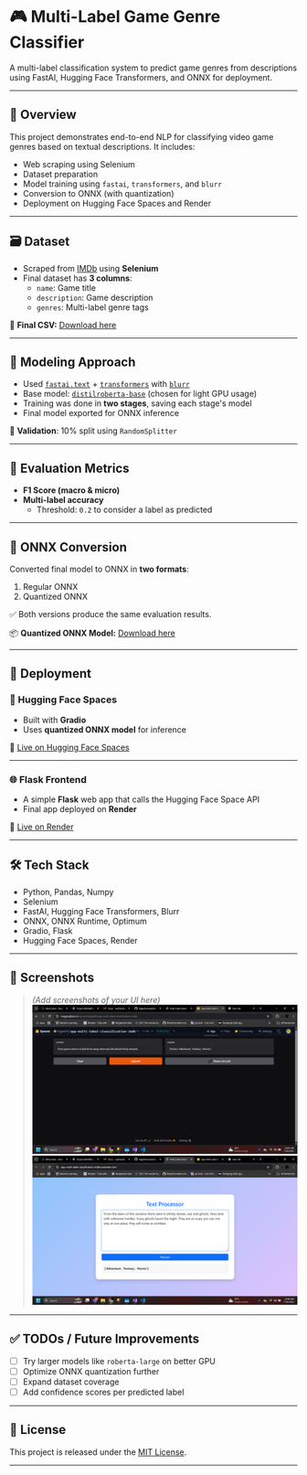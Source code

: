 # 🎮 Multi-Label Game Genre Classifier

A multi-label classification system to predict game genres from descriptions using FastAI, Hugging Face Transformers, and ONNX for deployment.

---

## 📌 Overview

This project demonstrates end-to-end NLP for classifying video game genres based on textual descriptions. It includes:

- Web scraping using Selenium
- Dataset preparation
- Model training using `fastai`, `transformers`, and `blurr`
- Conversion to ONNX (with quantization)
- Deployment on Hugging Face Spaces and Render

---

## 🗃 Dataset

- Scraped from [IMDb](https://www.imdb.com/) using **Selenium**
- Final dataset has **3 columns**:
  - `name`: Game title
  - `description`: Game description
  - `genres`: Multi-label genre tags

📁 **Final CSV:** [Download here](https://github.com/SajjadHossain43/app-multi-label-classification-imdb/tree/main/Dataset) <!-- 🔁 Replace with your actual dataset link -->

---

## 🧠 Modeling Approach

- Used [`fastai.text`](https://docs.fast.ai/text/) + [`transformers`](https://huggingface.co/transformers/) with [`blurr`](https://github.com/ohmeow/blurr)
- Base model: [`distilroberta-base`](https://huggingface.co/distilroberta-base) (chosen for light GPU usage)
- Training was done in **two stages**, saving each stage's model
- Final model exported for ONNX inference

🧪 **Validation**: 10% split using `RandomSplitter`

---

## 📏 Evaluation Metrics

- **F1 Score (macro & micro)**
- **Multi-label accuracy**
  - Threshold: `0.2` to consider a label as predicted

---

## 🔁 ONNX Conversion

Converted final model to ONNX in **two formats**:

1. Regular ONNX
2. Quantized ONNX

✅ Both versions produce the same evaluation results.

📦 **Quantized ONNX Model:** [Download here](#) <!-- 🔁 Replace with ONNX model link -->

---

## 🚀 Deployment

### 🧪 Hugging Face Spaces

- Built with **Gradio**
- Uses **quantized ONNX model** for inference

🔗 [Live on Hugging Face Spaces](https://huggingface.co/spaces/Sajjad43/app-multi-label-classification-imdb) <!-- 🔁 Replace with your HF Space link -->

---

### 🌐 Flask Frontend

- A simple **Flask** web app that calls the Hugging Face Space API
- Final app deployed on **Render**

🔗 [Live on Render](https://app-multi-label-classification-imdb.onrender.com) <!-- 🔁 Replace with your Render app link -->

---

## 🛠 Tech Stack

- Python, Pandas, Numpy
- Selenium
- FastAI, Hugging Face Transformers, Blurr
- ONNX, ONNX Runtime, Optimum
- Gradio, Flask
- Hugging Face Spaces, Render

---

## 📸 Screenshots

> *(Add screenshots of your UI here)*  
> ![Gradio UI Screenshot](https://github.com/SajjadHossain43/app-multi-label-classification-imdb/blob/main/Assets/hf-space.png)  
> ![Flask UI Screenshot](https://github.com/SajjadHossain43/app-multi-label-classification-imdb/blob/main/Assets/render-service.png)

---

## ✅ TODOs / Future Improvements

- [ ] Try larger models like `roberta-large` on better GPU
- [ ] Optimize ONNX quantization further
- [ ] Expand dataset coverage
- [ ] Add confidence scores per predicted label

---

## 📜 License

This project is released under the [MIT License](LICENSE).

---
